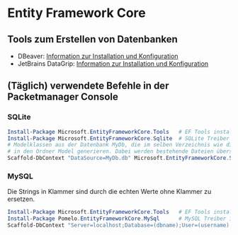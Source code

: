 # Entity Framework Core

## Tools zum Erstellen von Datenbanken

- DBeaver: [Information zur Installation und Konfiguration](Dbeaver.md)
- JetBrains DataGrip: [Information zur Installation und Konfiguration](DataGrip.md)

## (Täglich) verwendete Befehle in der Packetmanager Console

### SQLite

```powershell
Install-Package Microsoft.EntityFrameworkCore.Tools   # EF Tools installieren
Install-Package Microsoft.EntityFrameworkCore.Sqlite  # SQLite Treiber installieren
# Modelklassen aus der Datenbank MyDb, die im selben Verzeichnis wie die Solution liegt,
# in den Ordner Model generieren. Dabei werden bestehende Dateien überschrieben.
Scaffold-DbContext "DataSource=MyDb.db" Microsoft.EntityFrameworkCore.Sqlite -OutputDir Model -UseDatabaseNames -Force -DataAnnotations
```

### MySQL

Die Strings in Klammer sind durch die echten Werte ohne Klammer zu ersetzen.

```powershell
Install-Package Microsoft.EntityFrameworkCore.Tools   # EF Tools installieren
Install-Package Pomelo.EntityFrameworkCore.MySql      # MySQL Treiber installieren
Scaffold-DbContext "Server=localhost;Database=(dbname);User=(username);Password=(password);TreatTinyAsBoolean=true;" "Pomelo.EntityFrameworkCore.MySql" -OutputDir Model -UseDatabaseNames -Force -DataAnnotations
```
